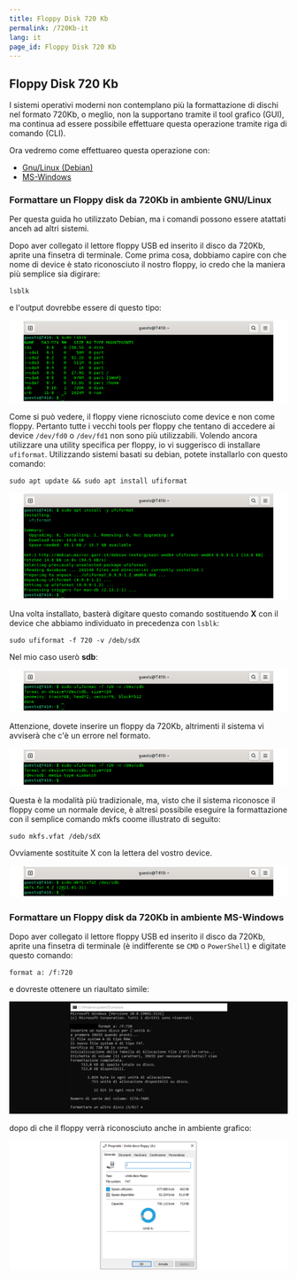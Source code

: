 ```yaml
---
title: Floppy Disk 720 Kb
permalink: /720Kb-it
lang: it
page_id: Floppy Disk 720 Kb
---
```

## Floppy Disk 720 Kb

I sistemi operativi moderni non contemplano più la formattazione di dischi nel formato 720Kb, o meglio, non la supportano tramite il tool grafico (GUI), ma continua ad essere possibile effettuare questa operazione tramite riga di comando (CLI).

Ora vedremo come effettuareo questa operazione con:
- [Gnu/Linux (Debian)](#Formattare-un-Floppy-disk-da-720Kb-in-ambiente-GNU/Linux)
- [MS-Windows](#formattare-un-floppy-disk-da-720kb-in-ambiente-ms-windows)

### Formattare un Floppy disk da 720Kb in ambiente GNU/Linux

Per questa guida ho utilizzato Debian, ma i comandi possono essere atattati anceh ad altri sistemi.

Dopo aver collegato il lettore floppy USB ed inserito il disco da 720Kb, aprite una finsetra di terminale.
Come prima cosa, dobbiamo capire con che nome di device è stato riconosciuto il nostro floppy, io credo che la maniera più semplice sia digirare:

```
lsblk
```

e l'output dovrebbe essere di questo tipo:

![lsblk](/assets/deb_lsblk.png)

Come si può vedere, il floppy viene ricnosciuto come device e non come floppy.
Pertanto tutte i vecchi tools per floppy che tentano di accedere ai device `/dev/fd0` o `/dev/fd1` non sono più utilizzabili.
Volendo ancora utilizzare una utility specifica per floppy, io vi suggerisco di installare `ufiformat`.
Utilizzando sistemi basati su debian, potete installarlo con questo comando:

```
sudo apt update && sudo apt install ufiformat
```

![install_ufiformat](/assets/deb_install_ufiformat_small.png)

Una volta installato, basterà digitare questo comando sostituendo **X** con il device che abbiamo individuato in precedenza con `lsblk`:

```
sudo ufiformat -f 720 -v /deb/sdX
```

Nel mio caso userò **sdb**:

![ufiformat](/assets/deb_ufiformat.png)

Attenzione, dovete inserire un floppy da 720Kb, altrimenti il sistema vi avviserà che c'è un errore nel formato.

![ufiformat_error](/assets/deb_ufiformat_type.png)

Questa è la modalità più tradizionale, ma, visto che il sistema riconosce il floppy come un normale device, è altresì possibile eseguire la formattazione con il semplice comando mkfs coome illustrato di seguito:
```
sudo mkfs.vfat /deb/sdX
```
Ovviamente sostituite X con la lettera del vostro device.

![mkfs](/assets/deb_mkfs.png)


### Formattare un Floppy disk da 720Kb in ambiente MS-Windows

Dopo aver collegato il lettore floppy USB ed inserito il disco da 720Kb, aprite una finsetra di terminale (è indifferente se `CMD` o `PowerShell`) e digitate questo comando:

```
format a: /f:720
```
e dovreste ottenere un riaultato simile:

![win_forma](/assets/win_format.png)

dopo di che il floppy verrà riconosciuto anche in ambiente grafico:

![win_gui](/assets/win_gui_it.png)

